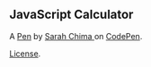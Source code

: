 JavaScript Calculator
---------------------


A [Pen](https://codepen.io/sayrah901/pen/EZPajY) by [Sarah Chima ](http://codepen.io/sayrah901) on [CodePen](http://codepen.io/).

[License](https://codepen.io/sayrah901/pen/EZPajY/license).